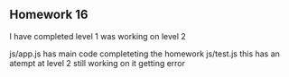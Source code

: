 ##  Homework 16 

I have completed level 1 was working on level 2 

js/app.js   has main code completeting the homework
js/test.js     this has an atempt at level 2 still working on it getting error 


